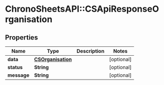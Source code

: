 # ChronoSheetsAPI::CSApiResponseOrganisation

## Properties
Name | Type | Description | Notes
------------ | ------------- | ------------- | -------------
**data** | [**CSOrganisation**](CSOrganisation.md) |  | [optional] 
**status** | **String** |  | [optional] 
**message** | **String** |  | [optional] 


